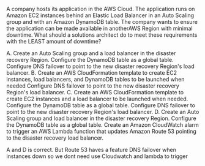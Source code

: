 A company hosts its application in the AWS Cloud. The application runs on Amazon EC2 instances behind an Elastic Load Balancer in an Auto Scaling group and with an Amazon DynamoDB table. The company wants to ensure the application can be made available in anotherAWS Region with minimal downtime. What should a solutions architect do to meet these requirements with the LEAST amount of downtime? 

A. Create an Auto Scaling group and a load balancer in the disaster recovery Region. Configure the DynamoDB table as a global table. Configure DNS failover to point to the new disaster recovery Region's load balancer. 
B. Create an AWS CloudFormation template to create EC2 instances, load balancers, and DynamoDB tables to be launched when needed Configure DNS failover to point to the new disaster recovery Region's load balancer. 
C. Create an AWS CloudFormation template to create EC2 instances and a load balancer to be launched when needed. Configure the DynamoDB table as a global table. Configure DNS failover to point to the new disaster recovery Region's load balancer. 
D. Create an Auto Scaling group and load balancer in the disaster recovery Region. Configure the DynamoDB table as a global table. Create an Amazon CloudWatch alarm to trigger an AWS Lambda function that updates Amazon Route 53 pointing to the disaster recovery load balancer.

A and D is correct. 
But Route 53 haves a feature DNS failover when instances down so we dont need use Cloudwatch and lambda to trigger